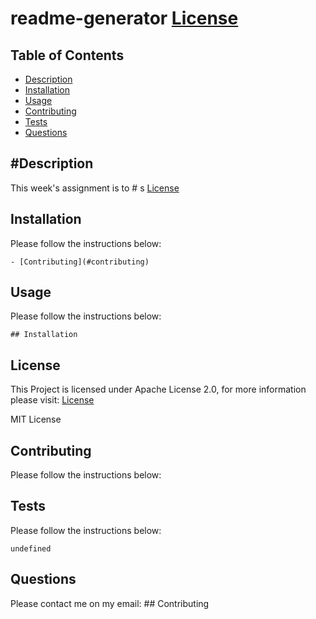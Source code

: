# readme-generator [License](https://img.shields.io/static/v1?label=License&message=Apache+2.0&color=green)

## Table of Contents

- [Description](#description)
- [Installation](#installation)
- [Usage](#usage)
- [Contributing](#contributing)
- [Tests](#tests)
- [Questions](#questions)

## #Description

This week's assignment is to # s [License](https://img.shields.io/static/v1?label=License&message=Apache+2.0&color=green)

## Installation

Please follow the instructions below:

```
- [Contributing](#contributing)
```

## Usage

Please follow the instructions below:

```
## Installation
```

## License

This Project is licensed under Apache License 2.0, for more information please visit: [License](https://choosealicense.com/licenses/apache-2.0/)

MIT License

## Contributing

Please follow the instructions below:

## Tests

Please follow the instructions below:

```
undefined
```

## Questions

Please contact me on my email: ## Contributing

